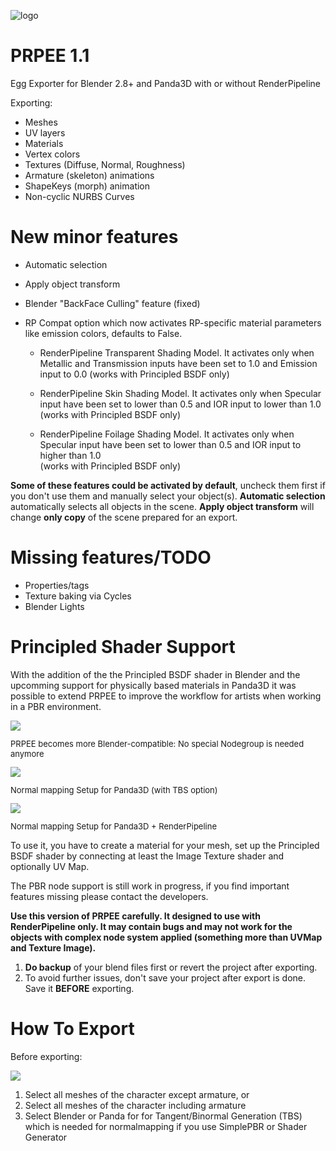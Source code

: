 ![logo](https://i.imgur.com/wIQjyYY.png)


PRPEE 1.1
=====
Egg Exporter for Blender 2.8+ and Panda3D with or without RenderPipeline

Exporting:
- Meshes
- UV layers
- Materials 
- Vertex colors
- Textures (Diffuse, Normal, Roughness)
- Armature (skeleton) animations
- ShapeKeys (morph) animation
- Non-cyclic NURBS Curves

New minor features
=====
- Automatic selection
- Apply object transform
- Blender "BackFace Culling" feature (fixed)

- RP Compat option which now activates RP-specific material parameters like emission colors, defaults to False. 
  - RenderPipeline Transparent Shading Model. 
  It activates only when Metallic and Transmission inputs have been set to 1.0 and Emission input to 0.0 
  (works with Principled BSDF only)
  
  - RenderPipeline Skin Shading Model. 
  It activates only when Specular input have been set to lower than 0.5 and IOR input to lower than 1.0  
  (works with Principled BSDF only)
  
  - RenderPipeline Foilage Shading Model. 
  It activates only when Specular input have been set to lower than 0.5 and IOR input to higher than 1.0  
  (works with Principled BSDF only)
  
**Some of these features could be activated by default**, uncheck them first if you don't use them and manually select your object(s).
**Automatic selection** automatically selects all objects in the scene. 
**Apply object transform** will change **only copy** of the scene prepared for an export.

Missing features/TODO
=====
- Properties/tags
- Texture baking via Cycles
- Blender Lights

Principled Shader Support
=====
With the addition of the the Principled BSDF shader in Blender and the upcomming support for physically based materials 
in Panda3D it was possible to extend PRPEE to improve the workflow for artists when working in a PBR environment. 

<img src="https://i.imgur.com/v37q51J.png" />
<p style="font-size: small">PRPEE becomes more Blender-compatible: No special Nodegroup is needed anymore</p>

<img src="https://i.imgur.com/7hEFhqr.png" />
<p style="font-size: small">Normal mapping Setup for Panda3D (with TBS option)</p>

<img src="https://i.imgur.com/lndfqdr.jpg" />
<p style="font-size: small">Normal mapping Setup for Panda3D + RenderPipeline</p>

To use it, you have to create a material for your mesh, set up the Principled BSDF shader 
by connecting at least the Image Texture shader and optionally UV Map.

The PBR node support is still work in progress, if you find important features missing please contact the developers.

**Use this version of PRPEE carefully. It designed to use with RenderPipeline only. It may contain bugs 
and may not work for the objects with complex node system 
applied (something more than UVMap and Texture Image).**

1. **Do backup** of your blend files first or revert the project after exporting.
2. To avoid further issues, don't save your project after export is done. Save it **BEFORE** exporting.

How To Export
=====
Before exporting:

<img src="https://i.imgur.com/ZHV38R8.png" />

1. Select all meshes of the character except armature, or
2. Select all meshes of the character including armature
3. Select Blender or Panda for for Tangent/Binormal Generation (TBS) which is needed for normalmapping 
if you use SimplePBR or Shader Generator  